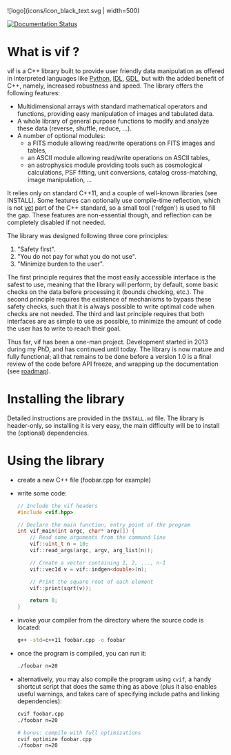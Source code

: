 ![logo](icons/icon_black_text.svg | width=500)

[![Documentation Status](https://readthedocs.org/projects/vif/badge/?version=latest)](https://vif.readthedocs.io/en/latest/?badge=latest)

# What is vif ?

vif is a C++ library built to provide user friendly data manipulation as offered in interpreted languages like [Python], [IDL], [GDL], but with the added benefit of C++, namely, increased robustness and speed. The library offers the following features:

 - Multidimensional arrays with standard mathematical operators and
   functions, providing easy manipulation of images and tabulated data.
 - A whole library of general purpose functions to modify and analyze these data (reverse, shuffle, reduce, ...).
 - A number of optional modules:
    - a FITS module allowing read/write operations on FITS images and tables,
    - an ASCII module allowing read/write operations on ASCII tables,
    - an astrophysics module providing tools such as cosmological calculations,
   PSF fitting, unit conversions, catalog cross-matching, image manipulation, ...

It relies only on standard C++11, and a couple of well-known libraries (see INSTALL). Some features can optionally use compile-time reflection, which is not [yet] part of the C++ standard, so a small tool ('refgen') is used to fill the gap. These features are non-essential though, and reflection can be completely disabled if not needed.

The library was designed following three core principles:
 1. "Safety first".
 2. "You do not pay for what you do not use".
 3. "Minimize burden to the user".

The first principle requires that the most easily accessible interface is the safest to use, meaning that the library will perform, by default, some basic checks on the data before processing it (bounds checking, etc.). The second principle requires the existence of mechanisms to bypass these safety checks, such that it is always possible to write optimal code when checks are not needed. The third and last principle requires that both interfaces are as simple to use as possible, to minimize the amount of code the user has to write to reach their goal.

Thus far, vif has been a one-man project. Development started in 2013 during my PhD, and has continued until today. The library is now mature and fully functional; all that remains to be done before a version 1.0 is a final review of the code before API freeze, and wrapping up the documentation (see [roadmap]).

[Python]: https://www.python.org/
[IDL]: http://www.exelisvis.com/ProductsServices/IDL.aspx
[GDL]: http://gnudatalanguage.sourceforge.net/
[cling]: http://root.cern.ch/drupal/content/cling
[yet]: https://groups.google.com/a/isocpp.org/forum/#!forum/reflection
[roadmap]: https://github.com/cschreib/vif/projects/1


# Installing the library

Detailed instructions are provided in the ``INSTALL.md`` file. The library is header-only, so installing it is very easy, the main difficulty will be to install the (optional) dependencies.


# Using the library

 - create a new C++ file (foobar.cpp for example)
 - write some code:

   ```cpp
   // Include the vif headers
   #include <vif.hpp>

   // Declare the main function, entry point of the program
   int vif_main(int argc, char* argv[]) {
       // Read some arguments from the command line
       vif::uint_t n = 10;
       vif::read_args(argc, argv, arg_list(n));

       // Create a vector containing 1, 2, ..., n-1
       vif::vec1d v = vif::indgen<double>(n);

       // Print the square root of each element
       vif::print(sqrt(v));

       return 0;
   }
   ```

 - invoke your compiler from the directory where the source code is
   located:

   ```bash
   g++ -std=c++11 foobar.cpp -o foobar
   ```

 - once the program is compiled, you can run it:

   ```bash
   ./foobar n=20
   ```

 - alternatively, you may also compile the program using ``cvif``, a handy shortcut
   script that does the same thing as above (plus it also enables useful warnings,
   and takes care of specifying include paths and linking dependencies):

   ```bash
   cvif foobar.cpp
   ./foobar n=20

   # bonus: compile with full optimizations
   cvif optimize foobar.cpp
   ./foobar n=20
   ```
